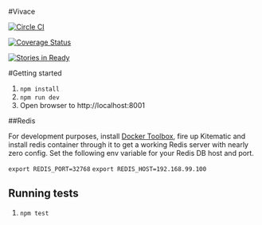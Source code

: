 #Vivace


[![Circle CI](https://circleci.com/gh/inrhythm/vivace.svg?style=svg)](https://circleci.com/gh/inrhythm/vivace)

[![Coverage Status](https://coveralls.io/repos/inrhythm/vivace/badge.svg?branch=develop&service=github)](https://coveralls.io/github/inrhythm/vivace?branch=develop)

[![Stories in Ready](https://badge.waffle.io/inrhythm/vivace.png?label=ready&title=Ready)](http://waffle.io/inrhythm/vivace)

#Getting started

1. ```npm install```
2. ```npm run dev```
3. Open browser to http://localhost:8001

##Redis

For development purposes, install [Docker Toolbox](https://www.docker.com/docker-toolbox), fire up Kitematic and install redis container through it to get a working Redis server with nearly zero config.
Set the following env variable for your Redis DB host and port.

```export REDIS_PORT=32768```
```export REDIS_HOST=192.168.99.100```

## Running tests
1. ```npm test```
